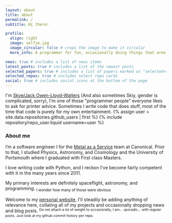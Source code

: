 ```yaml
---
layout: about
title: about
permalink: /
subtitle: Hi there!

profile:
  align: right
  image: selfie.jpg
  image_circular: false # crops the image to make it circular
  more_info: A programmer for fun, occasionally doing things that aren't useless

news: true # includes a list of news items
latest_posts: true # includes a list of the newest posts
selected_papers: true # includes a list of papers marked as "selected={true}"
selected_repos: true # includes select repo cards
social: true # includes social icons at the bottom of the page
---
```


I'm [Skye/Jack Owen-Lloyd-Walters](https://lloydwaltersj.com/) (And also sometimes Skiy, gender is complicated, sorry), I'm one of those "programmer people" everyone likes to ask for printer advice. Sometimes I write code that does stuff, most of the time that code is purely for my own entertainment.
{% assign user = site.data.repositories.github_users | first %}
{% include repository/repo_user.liquid username=user %}

### About me

I’m a software engineer I for the [Metal as a Service](https://maas.io/) team at Canonical. Prior to that, I studied Physics, Astronomy, and Cosmology and the University of Portsmouth where I graduated with First class Masters.

I love writing code with Python, and I reckon I've become fairly competent with it in the many years since 2011.

My primary interests are definitely spaceflight, astronomy, and programming.
<sub>I wonder how many of those were obvious</sub>

Welcome to my [personal website](https://lloydwaltersj.com/), I'll steadily be adding anything of relevance here, collating all of my projects and occasionally dropping news and blog posts.
<font size="2">
  <sup>
    Do not attach a lot of weight to occasionally, I am... sporadic... with regular posts. Just look at my github commit history per repo.
  </sup>
</font>
